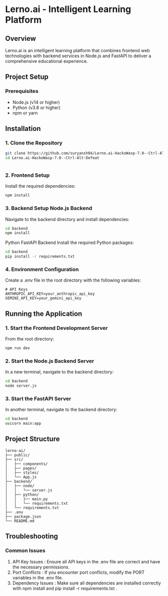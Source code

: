 # Lerno.ai - Intelligent Learning Platform

## Overview

Lerno.ai is an intelligent learning platform that combines frontend web technologies with backend services in Node.js and FastAPI to deliver a comprehensive educational experience.

## Project Setup

### Prerequisites

- Node.js (v14 or higher)
- Python (v3.8 or higher)
- npm or yarn

## Installation

### 1. Clone the Repository

```bash
git clone https://github.com/suryansh04/Lerno.ai-HackoWasp-7.0--Ctrl-Alt-Defeat
cd Lerno.ai-HackoWasp-7.0--Ctrl-Alt-Defeat
```

```

```

### 2. Frontend Setup

Install the required dependencies:

```bash
npm install
```

### 3. Backend Setup Node.js Backend

Navigate to the backend directory and install dependencies:

```bash
cd backend
npm install
```

Python FastAPI Backend
Install the required Python packages:

```bash
cd backend
pip install -r requirements.txt
```

### 4. Environment Configuration

Create a .env file in the root directory with the following variables:

```plaintext
# API Keys
ANTHROPIC_API_KEY=your_anthropic_api_key
GEMINI_API_KEY=your_gemini_api_key
```

## Running the Application

### 1. Start the Frontend Development Server

From the root directory:

```bash
npm run dev
```

### 2. Start the Node.js Backend Server

In a new terminal, navigate to the backend directory:

```bash
cd backend
node server.js
```

### 3. Start the FastAPI Server

In another terminal, navigate to the backend directory:

```bash
cd backend
uvicorn main:app
```

## Project Structure

```plaintext
lerno-ai/
├── public/
├── src/
│   ├── components/
│   ├── pages/
│   ├── styles/
│   └── App.js
├── backend/
│   ├── node/
│   │   └── server.js
│   ├── python/
│   │   ├── main.py
│   │   └── requirements.txt
│   └── requirements.txt
├── .env
├── package.json
└── README.md
```

## Troubleshooting

### Common Issues

1. API Key Issues : Ensure all API keys in the .env file are correct and have the necessary permissions.
2. Port Conflicts : If you encounter port conflicts, modify the PORT variables in the .env file.
3. Dependency Issues : Make sure all dependencies are installed correctly with npm install and pip install -r requirements.txt .
